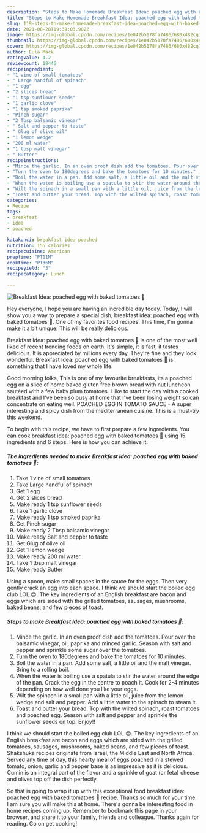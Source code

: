 ```yaml
---
description: "Steps to Make Homemade Breakfast Idea: poached egg with baked tomatoes 🍅"
title: "Steps to Make Homemade Breakfast Idea: poached egg with baked tomatoes 🍅"
slug: 119-steps-to-make-homemade-breakfast-idea-poached-egg-with-baked-tomatoes
date: 2021-08-28T19:39:03.902Z
image: https://img-global.cpcdn.com/recipes/1e042b5178fa7486/680x482cq70/breakfast-idea-poached-egg-with-baked-tomatoes-recipe-main-photo.jpg
thumbnail: https://img-global.cpcdn.com/recipes/1e042b5178fa7486/680x482cq70/breakfast-idea-poached-egg-with-baked-tomatoes-recipe-main-photo.jpg
cover: https://img-global.cpcdn.com/recipes/1e042b5178fa7486/680x482cq70/breakfast-idea-poached-egg-with-baked-tomatoes-recipe-main-photo.jpg
author: Eula Mack
ratingvalue: 4.2
reviewcount: 18446
recipeingredient:
- "1 vine of small tomatoes"
- " Large handful of spinach"
- "1 egg"
- "2 slices bread"
- "1 tsp sunflower seeds"
- "1 garlic clove"
- "1 tsp smoked paprika"
- "Pinch sugar"
- "2 Tbsp balsamic vinegar"
- " Salt and pepper to taste"
- " Glug of olive oil"
- "1 lemon wedge"
- "200 ml water"
- "1 tbsp malt vinegar"
- " Butter"
recipeinstructions:
- "Mince the garlic. In an oven proof dish add the tomatoes. Pour over the balsamic vinegar, oil, paprika and minced garlic. Season with salt and pepper and sprinkle some sugar over the tomatoes."
- "Turn the oven to 180degrees and bake the tomatoes for 10 minutes."
- "Boil the water in a pan. Add some salt, a little oil and the malt vinegar. Bring to a rolling boil."
- "When the water is boiling use a spatula to stir the water around the edge of the pan. Crack the egg in the centre to poach it. Cook for 2-4 minutes depending on how well done you like your eggs."
- "Wilt the spinach in a small pan with a little oil, juice from the lemon wedge and salt and pepper. Add a little water to the spinach to steam it."
- "Toast and butter your bread. Top with the wilted spinach, roast tomatoes and poached egg. Season with salt and pepper and sprinkle the sunflower seeds on top. Enjoy!!"
categories:
- Recipe
tags:
- breakfast
- idea
- poached

katakunci: breakfast idea poached 
nutrition: 155 calories
recipecuisine: American
preptime: "PT11M"
cooktime: "PT36M"
recipeyield: "3"
recipecategory: Lunch

---
```



![Breakfast Idea: poached egg with baked tomatoes 🍅](https://img-global.cpcdn.com/recipes/1e042b5178fa7486/680x482cq70/breakfast-idea-poached-egg-with-baked-tomatoes-recipe-main-photo.jpg)

Hey everyone, I hope you are having an incredible day today. Today, I will show you a way to prepare a special dish, breakfast idea: poached egg with baked tomatoes 🍅. One of my favorites food recipes. This time, I'm gonna make it a bit unique. This will be really delicious.

Breakfast Idea: poached egg with baked tomatoes 🍅 is one of the most well liked of recent trending foods on earth. It's simple, it is fast, it tastes delicious. It is appreciated by millions every day. They're fine and they look wonderful. Breakfast Idea: poached egg with baked tomatoes 🍅 is something that I have loved my whole life.

Good morning folks, This is one of my favourite breakfasts, its a poached egg on a slice of home baked gluten free brown bread with nut luncheon sautéed with a few baby plum tomatoes. I like to start the day with a cooked breakfast and I&#39;ve been so busy at home that I&#39;ve been losing weight so can concentrate on eating well. POACHED EGG IN TOMATO SAUCE - A super interesting and spicy dish from the mediterranean cuisine. This is a must-try this weekend.


To begin with this recipe, we have to first prepare a few ingredients. You can cook breakfast idea: poached egg with baked tomatoes 🍅 using 15 ingredients and 6 steps. Here is how you can achieve it.

<!--inarticleads1-->

##### The ingredients needed to make Breakfast Idea: poached egg with baked tomatoes 🍅:

1. Take 1 vine of small tomatoes
1. Take  Large handful of spinach
1. Get 1 egg
1. Get 2 slices bread
1. Make ready 1 tsp sunflower seeds
1. Take 1 garlic clove
1. Make ready 1 tsp smoked paprika
1. Get Pinch sugar
1. Make ready 2 Tbsp balsamic vinegar
1. Make ready  Salt and pepper to taste
1. Get  Glug of olive oil
1. Get 1 lemon wedge
1. Make ready 200 ml water
1. Take 1 tbsp malt vinegar
1. Make ready  Butter


Using a spoon, make small spaces in the sauce for the eggs. Then very gently crack an egg into each space. I think we should start the boiled egg club LOL.😊. The key ingredients of an English breakfast are bacon and eggs which are sided with the grilled tomatoes, sausages, mushrooms, baked beans, and few pieces of toast. 

<!--inarticleads2-->

##### Steps to make Breakfast Idea: poached egg with baked tomatoes 🍅:

1. Mince the garlic. In an oven proof dish add the tomatoes. Pour over the balsamic vinegar, oil, paprika and minced garlic. Season with salt and pepper and sprinkle some sugar over the tomatoes.
1. Turn the oven to 180degrees and bake the tomatoes for 10 minutes.
1. Boil the water in a pan. Add some salt, a little oil and the malt vinegar. Bring to a rolling boil.
1. When the water is boiling use a spatula to stir the water around the edge of the pan. Crack the egg in the centre to poach it. Cook for 2-4 minutes depending on how well done you like your eggs.
1. Wilt the spinach in a small pan with a little oil, juice from the lemon wedge and salt and pepper. Add a little water to the spinach to steam it.
1. Toast and butter your bread. Top with the wilted spinach, roast tomatoes and poached egg. Season with salt and pepper and sprinkle the sunflower seeds on top. Enjoy!!


I think we should start the boiled egg club LOL.😊. The key ingredients of an English breakfast are bacon and eggs which are sided with the grilled tomatoes, sausages, mushrooms, baked beans, and few pieces of toast. Shakshuka recipes originate from Israel, the Middle East and North Africa. Served any time of day, this hearty meal of eggs poached in a stewed tomato, onion, garlic and pepper base is as impressive as it is delicious. Cumin is an integral part of the flavor and a sprinkle of goat (or feta) cheese and olives top off the dish perfectly. 

So that is going to wrap it up with this exceptional food breakfast idea: poached egg with baked tomatoes 🍅 recipe. Thanks so much for your time. I am sure you will make this at home. There's gonna be interesting food in home recipes coming up. Remember to bookmark this page in your browser, and share it to your family, friends and colleague. Thanks again for reading. Go on get cooking!
